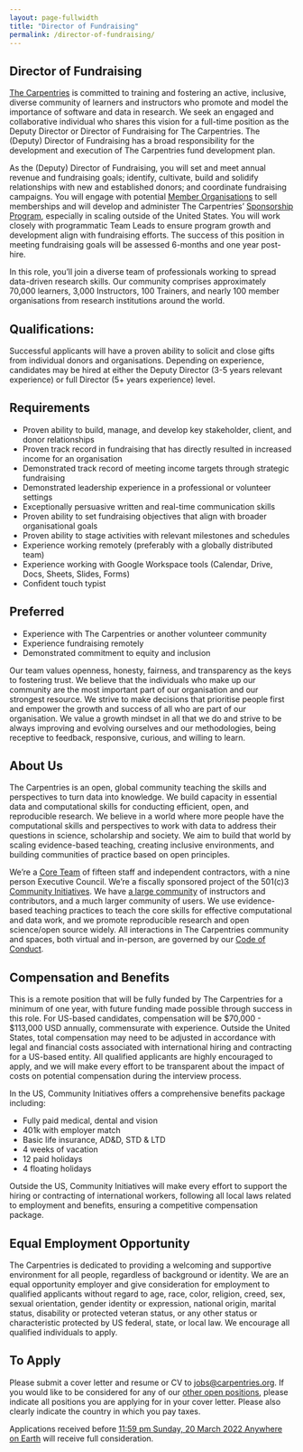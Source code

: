 ```yaml
---
layout: page-fullwidth
title: "Director of Fundraising"
permalink: /director-of-fundraising/
---
```


## Director of Fundraising
[The Carpentries](http://carpentries.org/) is committed to training and fostering an active, inclusive, diverse community of learners and instructors who promote and model the importance of software and data in research. We seek an engaged and collaborative individual who shares this vision for a full-time position as the Deputy Director or Director of Fundraising for The Carpentries. The (Deputy) Director of Fundraising has a broad responsibility for the development and execution of The Carpentries fund development plan. 

As the (Deputy) Director of Fundraising, you will set and meet annual revenue and fundraising goals; identify, cultivate, build and solidify relationships with new and established donors; and coordinate fundraising campaigns. You will engage with potential [Member Organisations](https://carpentries.org/membership/) to sell memberships and will develop and administer The Carpentries’ [Sponsorship Program](https://carpentries.org/sponsorship/), especially in scaling outside of the United States. You will work closely with programmatic Team Leads to ensure program growth and development align with fundraising efforts. The success of this position in meeting fundraising goals will be assessed 6-months and one year post-hire.

In this role, you’ll join a diverse team of professionals working to spread data-driven research skills. Our community comprises approximately 70,000 learners, 3,000 Instructors, 100 Trainers, and nearly 100 member organisations from research institutions around the world.

## Qualifications:
Successful applicants will have a proven ability to solicit and close gifts from individual donors and organisations. Depending on experience, candidates may be hired at either the Deputy Director (3-5 years relevant experience) or full Director (5+ years experience) level. 

## Requirements
- Proven ability to build, manage, and develop key stakeholder, client, and donor relationships
- Proven track record in fundraising that has directly resulted in increased income for an organisation
- Demonstrated track record of meeting income targets through strategic fundraising
- Demonstrated leadership experience in a professional or volunteer settings
- Exceptionally persuasive written and real-time communication skills
- Proven ability to set fundraising objectives that align with broader organisational goals
- Proven ability to stage activities with relevant milestones and schedules
- Experience working remotely (preferably with a globally distributed team)
- Experience working with Google Workspace tools (Calendar, Drive, Docs, Sheets, Slides, Forms)
- Confident touch typist

## Preferred
- Experience with The Carpentries or another volunteer community
- Experience fundraising remotely
- Demonstrated commitment to equity and inclusion 

Our team values openness, honesty, fairness, and transparency as the keys to fostering trust. We believe that the individuals who make up our community are the most important part of our organisation and our strongest resource. We strive to make decisions that prioritise people first and empower the growth and success of all who are part of our organisation. We value a growth mindset in all that we do and strive to be always improving and evolving ourselves and our methodologies, being receptive to feedback, responsive, curious, and willing to learn.

## About Us
The Carpentries is an open, global community teaching the skills and perspectives to turn data into knowledge. We build capacity in essential data and computational skills for conducting efficient, open, and reproducible research. We believe in a world where more people have the computational skills and perspectives to work with data to address their questions in science, scholarship and society. We aim to build that world by scaling evidence-based teaching, creating inclusive environments, and building communities of practice based on open principles. 

We’re a [Core Team](https://carpentries.org/team/) of fifteen staff and independent contractors, with a nine person Executive Council. We’re a fiscally sponsored project of the 501(c)3 [Community Initiatives](http://communityin.org/). We have [a large community](https://carpentries.org/instructors-map/) of instructors and contributors, and a much larger community of users. We use evidence-based teaching practices to teach the core skills for effective computational and data work, and we promote reproducible research and open science/open source widely. All interactions in The Carpentries community and spaces, both virtual and in-person, are governed by our [Code of Conduct](https://docs.carpentries.org/topic_folders/policies/code-of-conduct.html#code-of-conduct-detailed-view).

## Compensation and Benefits
This is a remote position that will be fully funded by The Carpentries for a minimum of one year, with future funding made possible through success in this role. For US-based candidates, compensation will be $70,000 - $113,000 USD annually, commensurate with experience. Outside the United States, total compensation may need to be adjusted in accordance with legal and financial costs associated with international hiring and contracting for a US-based entity. All qualified applicants are highly encouraged to apply, and we will make every effort to be transparent about the impact of costs on potential compensation during the interview process.

In the US, Community Initiatives offers a comprehensive benefits package including:
- Fully paid medical, dental and vision
- 401k with employer match
- Basic life insurance, AD&D, STD & LTD
- 4 weeks of vacation
- 12 paid holidays
- 4 floating holidays

Outside the US, Community Initiatives will make every effort to support the hiring or contracting of international workers, following all local laws related to employment and benefits, ensuring a competitive compensation package.

## Equal Employment Opportunity
The Carpentries is dedicated to providing a welcoming and supportive environment for all people, regardless of background or identity. We are an equal opportunity employer and give consideration for employment to qualified applicants without regard to age, race, color, religion, creed, sex, sexual orientation, gender identity or expression, national origin, marital status, disability or protected veteran status, or any other status or characteristic protected by US federal, state, or local law. We encourage all qualified individuals to apply.

## To Apply
Please submit a cover letter and resume or CV to jobs@carpentries.org. If you would like to be considered for any of our [other open positions](http://carpentries.org/jobs), please indicate all positions you are applying for in your cover letter. Please also clearly indicate the country in which you pay taxes.

Applications received before [11:59 pm Sunday, 20 March 2022 Anywhere on Earth](https://www.timeanddate.com/worldclock/fixedtime.html?iso=20220320T2359) will receive full consideration.
